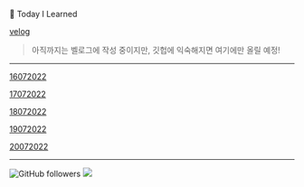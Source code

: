 📝 Today I Learned      

[velog](https://velog.io/@zimmerweg)

> 아직까지는 벨로그에 작성 중이지만, 깃헙에 익숙해지면 여기에만 올릴 예정!
---

[16072022](https://velog.io/@zimmerweg/%ED%95%AD%ED%95%B4-99-8%EA%B8%B0-5%EC%9D%BC%EC%B0%A8-%EC%95%8C%EA%B3%A0%EB%A6%AC%EC%A6%98)

[17072022](https://velog.io/@zimmerweg/%ED%95%AD%ED%95%B4-99-8%EA%B8%B0-6%EC%9D%BC%EC%B0%A8-%EC%95%8C%EA%B3%A0%EB%A6%AC%EC%A6%982)

[18072022](https://velog.io/@zimmerweg/%ED%95%AD%ED%95%B4-99-8%EA%B8%B0-6%EC%9D%BC%EC%B0%A8-%EC%95%8C%EA%B3%A0%EB%A6%AC%EC%A6%983)

[19072022](https://velog.io/@zimmerweg/%ED%95%AD%ED%95%B4-99-8%EA%B8%B0-7%EC%9D%BC%EC%B0%A8-%EC%95%8C%EA%B3%A0%EB%A6%AC%EC%A6%984)

[20072022](20072022.md)

---

<img alt="GitHub followers" src="https://img.shields.io/github/followers/Minsun91?style=social">  <a href="https://hits.seeyoufarm.com"><img src="https://hits.seeyoufarm.com/api/count/incr/badge.svg?url=https%3A%2F%2Fgithub.com%2FMinsun91&count_bg=%23E12CA3&title_bg=%23555555&icon=&icon_color=%23E7E7E7&title=hits&edge_flat=false"/></a>

